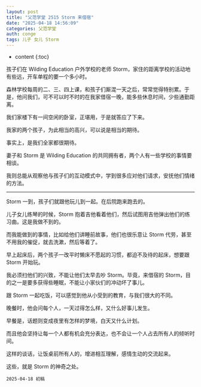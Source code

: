 ```yaml
---
layout: post
title: "父范学堂 2515 Storm 来借宿"
date: "2025-04-18 14:56:09"
categories: 父范学堂
auth: conge
tags: 儿子 女儿 Storm
---
```

* content
{:toc}

孩子们在 Wilding Education 户外学校的老师 Storm，家住的距离学校的活动地有些远，开车单程的要一个多小时。

森林学校每周的二、三、四上课，和孩子们厮混一天之后，常常觉得特别累。于是，他问我们，可不可以时不时的在我家借宿一晚，能多些休息时间，少些通勤距离。

我们家楼下有一间空闲的卧室，正堪用，于是就答应了下来。




我家的两个孩子，为此相当的高兴，可以说是相当的期待。

事实上，是我们全家都很期待。

妻子和 Storm 是 Wilding Education 的共同拥有者，两个人有一些学校的事情要相谈。

我则总能从观察他与孩子们的互动模式中，学到很多应对他们请求，安抚他们情绪的方法。

----

Storm 一到，孩子们就跟他玩儿到一起。在后院跑来跑去的。

儿子女儿练琴的时候，Storm 抱着吉他看着他们，然后试图用吉他弹出他们的练习曲。这是我做不到的。

而我能做到的事情，比如给他们讲睡前故事，他们也很乐意让 Storm 代劳，甚至不用我的催促，就去洗漱，然后等着了。

早上起床后，两个孩子一改平时懒床不愿起的习惯，都迫不及待的起床，想要跟 Storm 开始玩。

我必须扫他们的兴致，不能让他们太早去吵 Storm。毕竟，来借宿的 Storm，目的之一是要多获得些睡眠，不能让小家伙们的冲动坏了事儿。

跟 Storm 一起吃饭，可以感觉到他从小受到的教育，与我们很大的不同。

晚餐时，他会问每个人，一天过得怎么样，又什么好事儿发生。

早餐是，话题则变成夜里有怎样的梦境，白天又什么计划。

而且他会坚持让每一个人都有机会充分表达，也不会让一个人占去所有人的倾听时间。

这样的谈话，让饭桌前所有人的，增进相互理解，感情生动的交流起来。

这些，就是 Storm 的神奇之处。

```
2025-04-18 初稿
```
